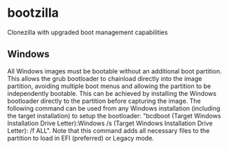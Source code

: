 # bootzilla
Clonezilla with upgraded boot management capabilities

## Windows
All Windows images must be bootable without an additional boot partition. This allows the grub bootloader to chainload directly into the image partition, avoiding multiple boot menus and allowing the partition to be independently bootable. This can be achieved by installing the Windows bootloader directly to the partition before capturing the image. The following command can be used from any Windows installation (including the target installation) to setup the bootloader: "bcdboot (Target Windows Installation Drive Letter):Windows /s (Target Windows Installation Drive Letter): /f ALL". Note that this command adds all necessary files to the partition to load in EFI (preferred) or Legacy mode. 